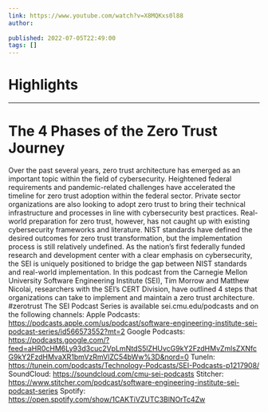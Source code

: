 ```yaml
---
link: https://www.youtube.com/watch?v=X8MQKxs0l88
author: 
   
published: 2022-07-05T22:49:00
tags: []
---
```

# Highlights


---
# The 4 Phases of the Zero Trust Journey
Over the past several years, zero trust architecture has emerged as an important topic within the field of cybersecurity. Heightened federal requirements and pandemic-related challenges have accelerated the timeline for zero trust adoption within the federal sector. Private sector organizations are also looking to adopt zero trust to bring their technical infrastructure and processes in line with cybersecurity best practices. Real-world preparation for zero trust, however, has not caught up with existing cybersecurity frameworks and literature. NIST standards have defined the desired outcomes for zero trust transformation, but the implementation process is still relatively undefined. As the nation’s first federally funded research and development center with a clear emphasis on cybersecurity, the SEI is uniquely positioned to bridge the gap between NIST standards and real-world implementation. In this podcast from the Carnegie Mellon University Software Engineering Institute (SEI), Tim Morrow and Matthew Nicolai, researchers with the SEI’s CERT Division, have outlined 4 steps that organizations can take to implement and maintain a zero trust architecture. #zerotrust The SEI Podcast Series is available sei.cmu.edu/podcasts and on the following channels: Apple Podcasts: https://podcasts.apple.com/us/podcast/software-engineering-institute-sei-podcast-series/id566573552?mt=2 Google Podcasts: https://podcasts.google.com/?feed=aHR0cHM6Ly93d3cuc2VpLmNtdS5lZHUvcG9kY2FzdHMvZmlsZXNfcG9kY2FzdHMvaXR1bmVzRmVlZC54bWw%3D&nord=0 TuneIn: https://tunein.com/podcasts/Technology-Podcasts/SEI-Podcasts-p1217908/ SoundCloud: https://soundcloud.com/cmu-sei-podcasts Stitcher: https://www.stitcher.com/podcast/software-engineering-institute-sei-podcast-series Spotify: https://open.spotify.com/show/1CAKTiVZUTC3BlNOrTc4Zw